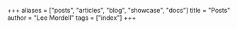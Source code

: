 +++
aliases = ["posts", "articles", "blog", "showcase", "docs"]
title = "Posts"
author = "Lee Mordell"
tags = ["index"]
+++

